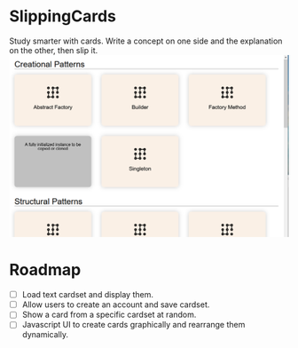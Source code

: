 # SlippingCards

Study smarter with cards. Write a concept on one side and the explanation on the other, then slip it.
![](readme-img/screenshot-001.png)

# Roadmap

- [ ] Load text cardset and display them.
- [ ] Allow users to create an account and save cardset.
- [ ] Show a card from a specific cardset at random.
- [ ] Javascript UI to create cards graphically and rearrange them dynamically.